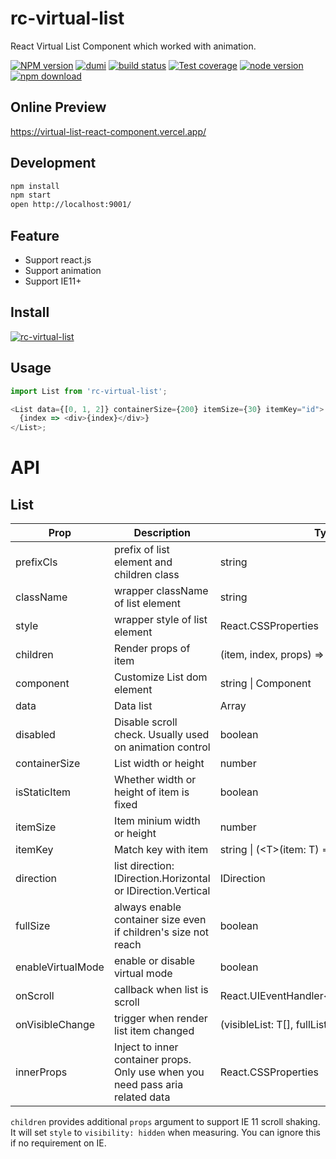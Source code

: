 # rc-virtual-list

React Virtual List Component which worked with animation.

[![NPM version][npm-image]][npm-url] [![dumi](https://img.shields.io/badge/docs%20by-dumi-blue?style=flat-square)](https://github.com/umijs/dumi) [![build status][github-actions-image]][github-actions-url] [![Test coverage][coveralls-image]][coveralls-url] [![node version][node-image]][node-url] [![npm download][download-image]][download-url]

[npm-image]: http://img.shields.io/npm/v/rc-virtual-list.svg?style=flat-square
[npm-url]: http://npmjs.org/package/rc-virtual-list
[github-actions-image]: https://github.com/react-component/virtual-list/workflows/CI/badge.svg
[github-actions-url]: https://github.com/react-component/virtual-list/actions
[coveralls-image]: https://img.shields.io/codecov/c/github/react-component/virtual-list/master.svg?style=flat-square
[coveralls-url]: https://codecov.io/gh/react-component/virtual-list
[node-image]: https://img.shields.io/badge/node.js-%3E=_6.0-green.svg?style=flat-square
[node-url]: http://nodejs.org/download/
[download-image]: https://img.shields.io/npm/dm/rc-virtual-list.svg?style=flat-square
[download-url]: https://npmjs.org/package/rc-virtual-list

## Online Preview

https://virtual-list-react-component.vercel.app/

## Development

```bash
npm install
npm start
open http://localhost:9001/
```

## Feature

- Support react.js
- Support animation
- Support IE11+

## Install

[![rc-virtual-list](https://nodei.co/npm/rc-virtual-list.png)](https://npmjs.org/package/rc-virtual-list)

## Usage

```js
import List from 'rc-virtual-list';

<List data={[0, 1, 2]} containerSize={200} itemSize={30} itemKey="id">
  {index => <div>{index}</div>}
</List>;
```

# API

## List

| Prop              | Description                                                                    | Type                                      | Default             |
| ----------------- | ------------------------------------------------------------------------------ | ----------------------------------------- | ------------------- |
| prefixCls         | prefix of list element and children class                                      | string                                    | rc-virtual-list     |
| className         | wrapper className of list element                                              | string                                    | -                   |
| style             | wrapper style of list element                                                  | React.CSSProperties                       | -                   |
| children          | Render props of item                                                           | (item, index, props) => ReactElement      | -                   |
| component         | Customize List dom element                                                     | string \| Component                       | div                 |
| data              | Data list                                                                      | Array                                     | -                   |
| disabled          | Disable scroll check. Usually used on animation control                        | boolean                                   | false               |
| containerSize     | List width or height                                                           | number                                    | -                   |
| isStaticItem      | Whether  width or height of item is fixed                                      | boolean                                   | false               |
| itemSize          | Item minium width or height                                                    | number                                    | -                   |
| itemKey           | Match key with item                                                            | string  \| (\<T\>(item: T) => React.Key)  | -                   |
| direction         | list direction: IDirection.Horizontal or IDirection.Vertical                   | IDirection                                | IDirection.Vertical |
| fullSize          | always enable container size even if children's size not reach                 | boolean                                   | true                |
| enableVirtualMode | enable or disable virtual mode                                                 | boolean                                   | false               |
| onScroll          | callback when list is scroll                                                   | React.UIEventHandler<React.HTMLElement>   | -                   |
| onVisibleChange   | trigger when render list item changed                                          | (visibleList: T[], fullList: T[]) => void | -                   |
| innerProps        | Inject to inner container props. Only use when you need pass aria related data | React.CSSProperties                       | -                   |

`children` provides additional `props` argument to support IE 11 scroll shaking.
It will set `style` to `visibility: hidden` when measuring. You can ignore this if no requirement on IE.
